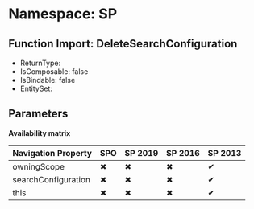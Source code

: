 # Namespace: SP

## Function Import: DeleteSearchConfiguration

- ReturnType: 
- IsComposable: false
- IsBindable: false
- EntitySet: 

## Parameters

**Availability matrix**

Navigation Property | SPO | SP 2019 | SP 2016 | SP 2013
----------|-----|---------|---------|--------
owningScope | ✖ | ✖ | ✖ | ✔
searchConfiguration | ✖ | ✖ | ✖ | ✔
this | ✖ | ✖ | ✖ | ✔
